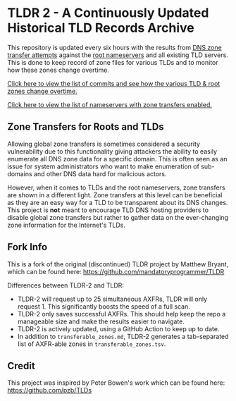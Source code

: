 # TLDR 2 - A Continuously Updated Historical TLD Records Archive
This repository is updated every six hours with the results from [DNS zone transfer attempts](https://en.wikipedia.org/wiki/DNS_zone_transfer) against the [root nameservers](https://en.wikipedia.org/wiki/Root_name_server) and all existing TLD servers. This is done to keep record of zone files for various TLDs and to monitor how these zones change overtime.

[Click here to view the list of commits and see how the various TLD & root zones change overtime.](https://github.com/flotwig/TLDR-2/commits/main)

[Click here to view the list of nameservers with zone transfers enabled.](https://github.com/flotwig/TLDR-2/blob/main/transferable_zones.md)

## Zone Transfers for Roots and TLDs
Allowing global zone transfers is sometimes considered a security vulnerability due to this functionality giving attackers the ability to easily enumerate all DNS zone data for a specific domain. This is often seen as an issue for system administrators who want to make enumeration of sub-domains and other DNS data hard for malicious actors.

However, when it comes to TLDs and the root nameservers, zone transfers are shown in a different light. Zone transfers at this level can be beneficial as they are an easy way for a TLD to be transparent about its DNS changes. This project is **not** meant to encourage TLD DNS hosting providers to disable global zone transfers but rather to gather data on the ever-changing zone information for the Internet's TLDs.

## Fork Info
This is a fork of the original (discontinued) TLDR project by Matthew Bryant, which can be found here: https://github.com/mandatoryprogrammer/TLDR

Differences between TLDR-2 and TLDR:
* TLDR-2 will request up to 25 simultaneous AXFRs, TLDR will only request 1. This significantly boosts the speed of a full scan.
* TLDR-2 only saves successful AXFRs. This should help keep the repo a manageable size and make the results easier to navigate.
* TLDR-2 is actively updated, using a GitHub Action to keep up to date.
* In addition to `transferable_zones.md`, TLDR-2 generates a tab-separated list of AXFR-able zones in `transferable_zones.tsv`.

## Credit
This project was inspired by Peter Bowen's work which can be found here: https://github.com/pzb/TLDs
